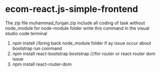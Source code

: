 # ecom-react.js-simple-frontend 
The zip file muhammad_furqan.zip include all coding of task without node_module
for node-module folder write this command in the visual studio code terminal
1) npm install   //bring back node_module folder
   if ay issue occur about bootstrap run command
2) npm install react-bootstrap bootstrap
     ///for router or react router dom issue
3) npm install react-router-dom

